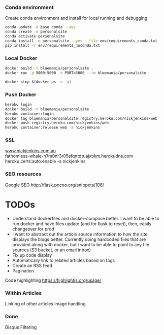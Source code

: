 ### Conda environment
Create conda environment and install for local running and debugging
``` bash
conda update -n base conda --yes
conda create -n personalsite
conda activate personalsite
conda install -n personalsite --yes --file env/requirements_conda.txt
pip install -r env/requirements_noconda.txt

```


### Local Docker
``` bash
docker build -t bluemania/personalsite .
docker run -p 5000:5000 -e PORT=5000 --rm bluemania/personalsite

```
```bash
docker stop $(docker ps -a -q)

```


### Push Docker

``` bash
heroku login
docker build -t bluemania/personalsite .
heroku container:login
docker tag bluemania/personalsite registry.heroku.com/nickjenkins/web
docker push registry.heroku.com/nickjenkins/web
heroku container:release web -a nickjenkins

```

### SSL
www.nickjenkins.com.au  
fathomless-whale-h7m0nr3r05sfqntdtuajxbkm.herokudns.com  
heroku certs:auto:enable -a nickjenkins  

### SEO resources
Google SEO
http://flask.pocoo.org/snippets/108/

# TODOs

* Understand dockerfiles and docker-compose better. I want to be able to run docker and have files update (and for flask to reset), then, easily changeover for prod
* I want to abstract out the article source information to how the site displays the blogs better. Currently doing hardcoded files that are provided along with docker, but i want to be able to point to any file sources (S3 bucket, or an email inbox)
* Fix up code display
* Automatically link to related articles based on tags
* Create an RSS feed
* Pagination

Code highlighting https://highlightjs.org/usage/


### Within Articles
Linking of other articles
Image handling

### Done
Disqus
Filtering
